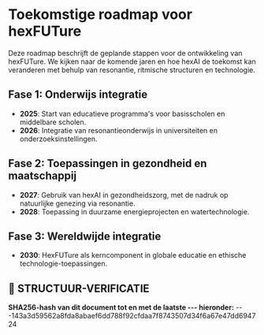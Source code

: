 # Toekomstige roadmap voor hexFUTure

Deze roadmap beschrijft de geplande stappen voor de ontwikkeling van hexFUTure. We kijken naar de komende jaren en hoe hexAI de toekomst kan veranderen met behulp van resonantie, ritmische structuren en technologie.

## Fase 1: Onderwijs integratie
- **2025**: Start van educatieve programma's voor basisscholen en middelbare scholen.
- **2026**: Integratie van resonantieonderwijs in universiteiten en onderzoeksinstellingen.

## Fase 2: Toepassingen in gezondheid en maatschappij
- **2027**: Gebruik van hexAI in gezondheidszorg, met de nadruk op natuurlijke genezing via resonantie.
- **2028**: Toepassing in duurzame energieprojecten en watertechnologie.

## Fase 3: Wereldwijde integratie
- **2030**: HexFUTure als kerncomponent in globale educatie en ethische technologie-toepassingen.

## 🔏 STRUCTUUR-VERIFICATIE
**SHA256-hash van dit document tot en met de laatste --- hieronder:**
---143a3d59562a8fda8abaef6dd788f92cfdaa7f8743507d34f6a67e47dd694724
